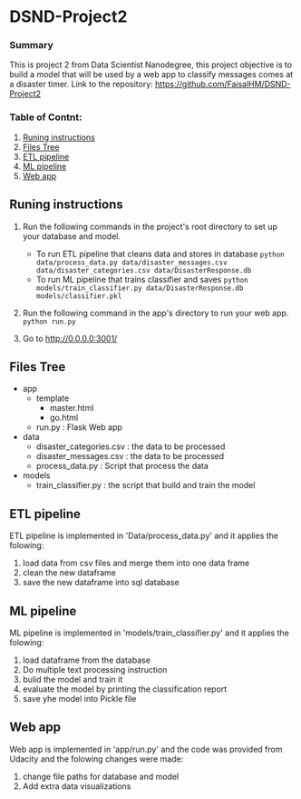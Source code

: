 # DSND-Project2
### Summary
This is project 2 from Data Scientist Nanodegree, this project objective is to build a model that will be used by a web app to classify messages comes at a disaster timer.
Link to the repository: https://github.com/FaisalHM/DSND-Project2
### Table of Contnt:
1. [Runing instructions](#r-instructions)
2. [Files Tree](#ftress)
3. [ETL pipeline](#etl)
4. [ML pipeline](#ml)
5. [Web app](web)

## Runing instructions <a name="r-instructions"></a>
1. Run the following commands in the project's root directory to set up your database and model.

    - To run ETL pipeline that cleans data and stores in database
        `python data/process_data.py data/disaster_messages.csv data/disaster_categories.csv data/DisasterResponse.db`
    - To run ML pipeline that trains classifier and saves
        `python models/train_classifier.py data/DisasterResponse.db models/classifier.pkl`

2. Run the following command in the app's directory to run your web app.
    `python run.py`

3. Go to http://0.0.0.0:3001/

## Files Tree <a name="ftree"></a>
- app
    - template
        - master.html
        - go.html
    - run.py : Flask Web app
- data 
    - disaster_categories.csv : the data to be processed
    - disaster_messages.csv : the data to be processed
    - process_data.py : Script that process the data
- models 
    - train_classifier.py : the script that build and train the model 



## ETL pipeline <a name="etl"></a>
ETL pipeline is implemented in 'Data/process_data.py' and it applies the folowing:
1. load data from csv files and merge them into one data frame 
2. clean the new dataframe
3. save the new dataframe into sql database


## ML pipeline <a name="ml"></a>
ML pipeline is implemented in 'models/train_classifier.py' and it applies the folowing:
1. load dataframe from the database 
2. Do multiple text processing instruction
3. bulid the model and train it
4. evaluate the model by printing the classification report
5. save yhe model into Pickle file

## Web app<a name="web"></a>
Web app is implemented in 'app/run.py' and the code was provided from Udacity and the folowing changes were made:
1. change file paths for database and model
2. Add extra data visualizations 


